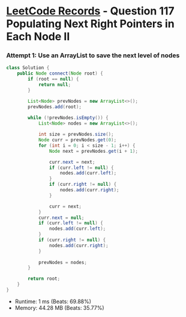 # [LeetCode Records](../../README.md) - Question 117 Populating Next Right Pointers in Each Node II

### Attempt 1: Use an ArrayList to save the next level of nodes
```java
class Solution {
    public Node connect(Node root) {
        if (root == null) {
            return null;
        }

        List<Node> prevNodes = new ArrayList<>();
        prevNodes.add(root);
        
        while (!prevNodes.isEmpty()) {
            List<Node> nodes = new ArrayList<>();

            int size = prevNodes.size();
            Node curr = prevNodes.get(0);
            for (int i = 0; i < size - 1; i++) {
                Node next = prevNodes.get(i + 1);

                curr.next = next;
                if (curr.left != null) {
                    nodes.add(curr.left);
                }
                if (curr.right != null) {
                    nodes.add(curr.right);
                }

                curr = next;
            }
            curr.next = null;
            if (curr.left != null) {
                nodes.add(curr.left);
            }
            if (curr.right != null) {
                nodes.add(curr.right);
            }
            
            prevNodes = nodes;
        }

        return root;
    }
}
```
- Runtime: 1 ms (Beats: 69.88%)
- Memory: 44.28 MB (Beats: 35.77%)

<br>
